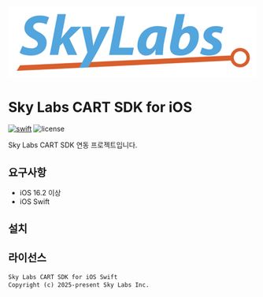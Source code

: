 ![Sky Labs logo](https://github.com/SkyLabs-dev/cart/blob/main/SkyLabs.png)

# Sky Labs CART SDK for iOS

[![swift](https://img.shields.io/badge/swift-5.9-orange.svg)](https://swift.org)
![license](https://img.shields.io/github/license/chibatching/Kotpref.svg?maxAge=2592000)

Sky Labs CART SDK 연동 프로젝트입니다. 



## 요구사항

- iOS 16.2 이상
- iOS Swift



## 설치





## 라이선스

```
Sky Labs CART SDK for iOS Swift
Copyright (c) 2025-present Sky Labs Inc.
```
